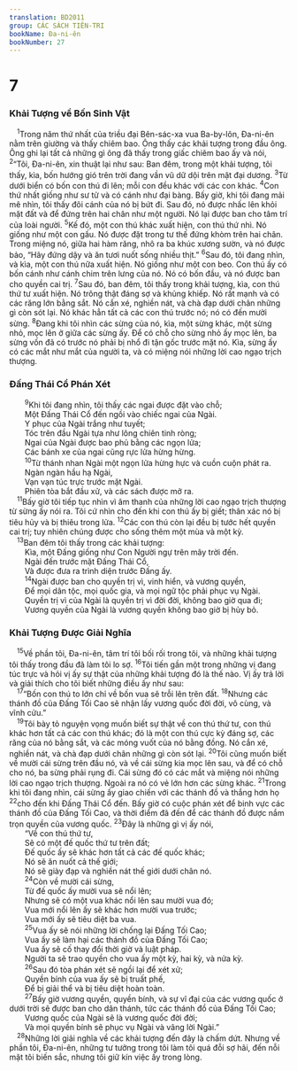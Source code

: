 ```yaml
---
translation: BD2011
group: CÁC SÁCH TIÊN-TRI
bookName: Đa-ni-ên 
bookNumber: 27
---
```


<div class="title"><h1>7</h1><h3>Khải Tượng về Bốn Sinh Vật</h3></div>
<span class="verse da_7_1"> <sup>1</sup>Trong năm thứ nhất của triều đại Bên-sác-xa vua Ba-by-lôn, Ða-ni-ên nằm trên giường và thấy chiêm bao. Ông thấy các khải tượng trong đầu ông. Ông ghi lại tất cả những gì ông đã thấy trong giấc chiêm bao ấy và nói, </span>
<span class="verse da_7_2"><sup>2</sup>“Tôi, Ða-ni-ên, xin thuật lại như sau: Ban đêm, trong một khải tượng, tôi thấy, kìa, bốn hướng gió trên trời đang vần vũ dữ dội trên mặt đại dương. </span>
<span class="verse da_7_3"><sup>3</sup>Từ dưới biển có bốn con thú đi lên; mỗi con đều khác với các con khác. </span>
<span class="verse da_7_4"><sup>4</sup>Con thứ nhất giống như sư tử và có cánh như đại bàng. Bấy giờ, khi tôi đang mải mê nhìn, tôi thấy đôi cánh của nó bị bứt đi. Sau đó, nó được nhấc lên khỏi mặt đất và để đứng trên hai chân như một người. Nó lại được ban cho tâm trí của loài người. </span>
<span class="verse da_7_5"><sup>5</sup>Kế đó, một con thú khác xuất hiện, con thú thứ nhì. Nó giống như một con gấu. Nó được đặt trong tư thế đứng khòm trên hai chân. Trong miệng nó, giữa hai hàm răng, nhô ra ba khúc xương sườn, và nó được bảo, “Hãy đứng dậy và ăn tươi nuốt sống nhiều thịt.” </span>
<span class="verse da_7_6"><sup>6</sup>Sau đó, tôi đang nhìn, và kìa, một con thú nữa xuất hiện. Nó giống như một con beo. Con thú ấy có bốn cánh như cánh chim trên lưng của nó. Nó có bốn đầu, và nó được ban cho quyền cai trị. </span>
<span class="verse da_7_7"><sup>7</sup>Sau đó, ban đêm, tôi thấy trong khải tượng, kìa, con thú thứ tư xuất hiện. Nó trông thật đáng sợ và khủng khiếp. Nó rất mạnh và có các răng lớn bằng sắt. Nó cắn xé, nghiền nát, và chà đạp dưới chân những gì còn sót lại. Nó khác hẳn tất cả các con thú trước nó; nó có đến mười sừng. </span>
<span class="verse da_7_8"><sup>8</sup>Ðang khi tôi nhìn các sừng của nó, kìa, một sừng khác, một sừng nhỏ, mọc lên ở giữa các sừng ấy. Ðể có chỗ cho sừng nhỏ ấy mọc lên, ba sừng vốn đã có trước nó phải bị nhổ đi tận gốc trước mặt nó. Kìa, sừng ấy có các mắt như mắt của người ta, và có miệng nói những lời cao ngạo trịch thượng.<br/></span>
<div class="title"><h3>Ðấng Thái Cổ Phán Xét</h3></div>
<span class="verse da_7_9">  <sup>9</sup>Khi tôi đang nhìn, tôi thấy các ngai được đặt vào chỗ;<br/>  Một Ðấng Thái Cổ đến ngồi vào chiếc ngai của Ngài.<br/>  Y phục của Ngài trắng như tuyết;<br/>  Tóc trên đầu Ngài tựa như lông chiên tinh ròng;<br/>  Ngai của Ngài được bao phủ bằng các ngọn lửa;<br/>  Các bánh xe của ngai cũng rực lửa hừng hừng.<br/></span>
<span class="verse da_7_10">  <sup>10</sup>Từ thánh nhan Ngài một ngọn lửa hừng hực và cuồn cuộn phát ra.<br/>  Ngàn ngàn hầu hạ Ngài,<br/>  Vạn vạn túc trực trước mặt Ngài.<br/>  Phiên tòa bắt đầu xử, và các sách được mở ra.<br/></span>
<span class="verse da_7_11"> <sup>11</sup>Bấy giờ tôi tiếp tục nhìn vì âm thanh của những lời cao ngạo trịch thượng từ sừng ấy nói ra. Tôi cứ nhìn cho đến khi con thú ấy bị giết; thân xác nó bị tiêu hủy và bị thiêu trong lửa. </span>
<span class="verse da_7_12"><sup>12</sup>Các con thú còn lại đều bị tước hết quyền cai trị; tuy nhiên chúng được cho sống thêm một mùa và một kỳ.<br/></span>
<span class="verse da_7_13"> <sup>13</sup>Ban đêm tôi thấy trong các khải tượng:<br/>  Kìa, một Ðấng giống như Con Người ngự trên mây trời đến.<br/>  Ngài đến trước mặt Ðấng Thái Cổ,<br/>  Và được đưa ra trình diện trước Ðấng ấy.<br/></span>
<span class="verse da_7_14">  <sup>14</sup>Ngài được ban cho quyền trị vì, vinh hiển, và vương quyền,<br/>  Ðể mọi dân tộc, mọi quốc gia, và mọi ngữ tộc phải phục vụ Ngài.<br/>  Quyền trị vì của Ngài là quyền trị vì đời đời, không bao giờ qua đi;<br/>  Vương quyền của Ngài là vương quyền không bao giờ bị hủy bỏ.<br/></span>
<div class="title"><h3>Khải Tượng Ðược Giải Nghĩa</h3></div>
<span class="verse da_7_15"> <sup>15</sup>Về phần tôi, Ða-ni-ên, tâm trí tôi bối rối trong tôi, và những khải tượng tôi thấy trong đầu đã làm tôi lo sợ. </span>
<span class="verse da_7_16"><sup>16</sup>Tôi tiến gần một trong những vị đang túc trực và hỏi vị ấy sự thật của những khải tượng đó là thế nào. Vị ấy trả lời và giải thích cho tôi biết những điều ấy như sau:<br/></span>
<span class="verse da_7_17"> <sup>17</sup>“Bốn con thú to lớn chỉ về bốn vua sẽ trỗi lên trên đất. </span>
<span class="verse da_7_18"><sup>18</sup>Nhưng các thánh đồ của Ðấng Tối Cao sẽ nhận lấy vương quốc đời đời, vô cùng, và vĩnh cửu.”<br/></span>
<span class="verse da_7_19"> <sup>19</sup>Tôi bày tỏ nguyện vọng muốn biết sự thật về con thú thứ tư, con thú khác hơn tất cả các con thú khác; đó là một con thú cực kỳ đáng sợ, các răng của nó bằng sắt, và các móng vuốt của nó bằng đồng. Nó cắn xé, nghiền nát, và chà đạp dưới chân những gì còn sót lại. </span>
<span class="verse da_7_20"><sup>20</sup>Tôi cũng muốn biết về mười cái sừng trên đầu nó, và về cái sừng kia mọc lên sau, và để có chỗ cho nó, ba sừng phải rụng đi. Cái sừng đó có các mắt và miệng nói những lời cao ngạo trịch thượng. Ngoài ra nó có vẻ lớn hơn các sừng khác. </span>
<span class="verse da_7_21"><sup>21</sup>Trong khi tôi đang nhìn, cái sừng ấy giao chiến với các thánh đồ và thắng hơn họ </span>
<span class="verse da_7_22"><sup>22</sup>cho đến khi Ðấng Thái Cổ đến. Bấy giờ có cuộc phán xét để binh vực các thánh đồ của Ðấng Tối Cao, và thời điểm đã đến để các thánh đồ được nắm trọn quyền của vương quốc. </span>
<span class="verse da_7_23"><sup>23</sup>Ðây là những gì vị ấy nói, <br/>  “Về con thú thứ tư,<br/>  Sẽ có một đế quốc thứ tư trên đất;<br/>  Ðế quốc ấy sẽ khác hơn tất cả các đế quốc khác;<br/>  Nó sẽ ăn nuốt cả thế giới;<br/>  Nó sẽ giày đạp và nghiền nát thế giới dưới chân nó.<br/></span>
<span class="verse da_7_24">  <sup>24</sup>Còn về mười cái sừng,<br/>  Từ đế quốc ấy mười vua sẽ nổi lên;<br/>  Nhưng sẽ có một vua khác nổi lên sau mười vua đó;<br/>  Vua mới nổi lên ấy sẽ khác hơn mười vua trước;<br/>  Vua mới ấy sẽ tiêu diệt ba vua.<br/></span>
<span class="verse da_7_25">  <sup>25</sup>Vua ấy sẽ nói những lời chống lại Ðấng Tối Cao;<br/>  Vua ấy sẽ làm hại các thánh đồ của Ðấng Tối Cao;<br/>  Vua ấy sẽ cố thay đổi thời giờ và luật pháp.<br/>  Người ta sẽ trao quyền cho vua ấy một kỳ, hai kỳ, và nửa kỳ.<br/></span>
<span class="verse da_7_26">  <sup>26</sup>Sau đó tòa phán xét sẽ ngồi lại để xét xử;<br/>  Quyền bính của vua ấy sẽ bị truất phế,<br/>  Ðể bị giải thể và bị tiêu diệt hoàn toàn.<br/></span>
<span class="verse da_7_27">  <sup>27</sup>Bấy giờ vương quyền, quyền bính, và sự vĩ đại của các vương quốc ở dưới trời sẽ được ban cho dân thánh, tức các thánh đồ của Ðấng Tối Cao;<br/>  Vương quốc của Ngài sẽ là vương quốc đời đời;<br/>  Và mọi quyền bính sẽ phục vụ Ngài và vâng lời Ngài.”<br/></span>
<span class="verse da_7_28"> <sup>28</sup>Những lời giải nghĩa về các khải tượng đến đây là chấm dứt. Nhưng về phần tôi, Ða-ni-ên, những tư tưởng trong tôi làm tôi quá đỗi sợ hãi, đến nỗi mặt tôi biến sắc, nhưng tôi giữ kín việc ấy trong lòng.<br/></span>
